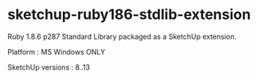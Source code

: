 sketchup-ruby186-stdlib-extension
=================================

Ruby 1.8.6 p287 Standard Library packaged as a SketchUp extension.

Platform : MS Windows ONLY

SketchUp versions : 8..13
